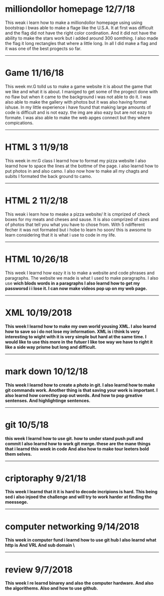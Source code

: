 # milliondollor homepage 12/7/18
This weak i learn how to make a milliondollor homepage using using bootstrap i bwas able to make a flage like the U.S.A.
It at first was difficult and the flag did not have the right color cordination.
And it did not have the ability to make the stars work but i added around 300 somthing.
I also made the flag it long rectangles that where a little long.
In all I did make a flag and it was one of the best progects so far.

---

# Game 11/16/18
This week mr.G tolld us to make a game website it is about the game that we like and what it is about.
I maniged to get some of the progect done with no flaw but when it came to the background i was not able to do it.
I was also able to make the gallery with photos but it was also having format ishuse.
In my little experience i have found that making large amounts of code is difficult and is not eazy.
the img are also eazy but are not eazy to formate.
I was also able to make the web apges connect but they where compications.

---

# HTML 3 11/9/18
This week in mr.G class I learnd how to format my pizza website
I also learnd how to space the lines at the bottme of the page.
i also learnd how to put photos in and also camo.
I also now how to make all my chagts and subits
I formated the back ground to camo.

---

# HTML 2 11/2/18
This weak i learn how to meake a pizza website/
It is cmprized of check boxes for my meats and cheses and sause.
It is also comprized of sizes and of photos that tell you what you have to chose from.
With 5 ndifferent fecher it was not formated but i hobe to learn ho soon/
this is awsome to learn considering that it is what i use to code in my life.

---

# HTML 10/26/18
This week I learnd how eazy it is to make a website and code phrases and paragraphs.
The website we made is what I used <h1-6> to make paragraphs.
I also use <b> wich blods words in a paragraphs
I also learnd how to get my passworsd i i lose it.
I can now make videos pop up on my web page.

---

# XML 10/19/2018
This week I learnd how to make my own world yousing XML.
I also learnd how to save so i do not lose my information.
XML is i think Is very interesting to wight with it is very simple but hard at the same time.
I would like to use this more in the futuer
I like toe way we have to right it like a side way prisme but long and difficult.

---

# mark down 10/12/18
This week I learnd how to create a photo in git.
I also learnd how to make git commands work.
Another thing is that saving your work is important.
I also learnd how corectley pop out words.
And how to pop greative sentenses.
And highlightinge sentences.

---

# git 10/5/18
this week I learnd how to use git. 
how to under stand push pull and commit
I also learnd how to work git merge.
these are the mane things that i learnd this week in code
And also how to make tour leeters bold them selves.

---

# criptoraphy 9/21/18
This week I learnd that it it is hard to decode incripions is hard.
This being sed i also injoed the challenge and will try to work harder at finding the meessege.

---
# computer networking 9/14/2018

This week in computer fund i learnd how to use git hub
I also learnd what http is
And VRL
And sub domain \

---

# review 9/7/2018

This week I re learnd binarey and also the computer hardware.
And also the algorithems.
Also and how to use github.
